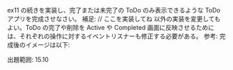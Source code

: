 ex11 の続きを実装し、完了または未完了の ToDo のみ表示できるような ToDo アプリを完成させなさい。
補足: // ここを実装してね 以外の実装を変更してもよい。ToDo の完了や削除を Active や Completed 画面に反映させるためには、それぞれの操作に対するイベントリスナーも修正する必要がある。
参考: 完成後のイメージは以下:

出題範囲: 15.10
